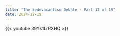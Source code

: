 ```yaml
---
title: "The Sedevacantism Debate - Part 12 of 19"
date: 2024-12-19
---
```


{{< youtube 39Yk1LrRXHQ >}}
